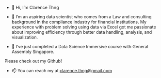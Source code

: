 - 👋 Hi, I’m Clarence Thng

- 👀 I’m an aspiring data scientist who comes from a Law and consulting background in the compliance industry for financial institutions. 
My experience with problem solving using data via Excel got me passionate about improving efficiency through better data handling, analysis, and visualization. 

- 🌱 I’ve just completed a Data Science Immersive course with General Assembly Singapore.

Please check out my Github!

- 📫 You can reach my at clarence.thng@gmail.com

